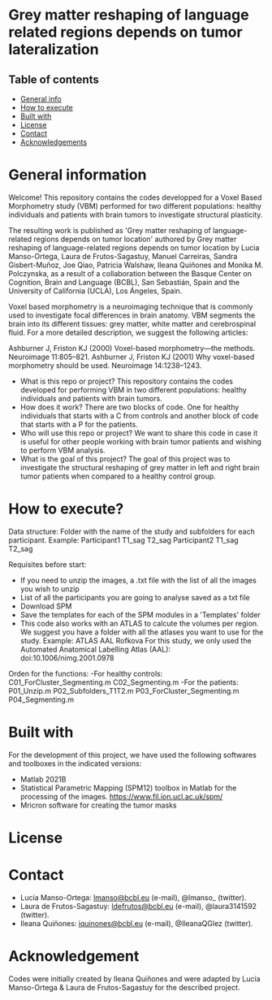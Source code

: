 # Grey matter reshaping of language related regions depends on tumor lateralization

## Table of contents
* [General info](#general-information)
* [How to execute](#how-to-execute)
* [Built with](#built-with)
* [License](#license)
* [Contact](#contact)
* [Acknowledgements](#acknowledgements)


# General information
Welcome! This repository contains the codes developped for a Voxel Based Morphometry study (VBM) performed for two different populations: healthy individuals and patients with brain tumors to investigate structural plasticity. 

The resulting work is published as 'Grey matter reshaping of language-related regions depends on tumor location' authored by Grey matter reshaping of language-related regions depends on tumor location by Lucia Manso-Ortega, Laura de Frutos-Sagastuy, Manuel Carreiras, Sandra Gisbert-Muñoz, Joe Qiao, Patricia Walshaw, Ileana Quiñones and Monika M. Polczynska, as a result of a collaboration between the Basque Center on Cognition, Brain and Language (BCBL), San Sebastián, Spain and the University of California (UCLA), Los Ángeles, Spain.

Voxel based morphometry is a neuroimaging technique that is commonly used to investigate focal differences in brain anatomy. VBM segments the brain into its different tissues: grey matter, white matter and cerebrospinal fluid. For a more detailed description, we suggest the following articles:

Ashburner J, Friston KJ (2000) Voxel-based morphometry—the methods. Neuroimage 11:805–821.
Ashburner J, Friston KJ (2001) Why voxel-based morphometry should be used. Neuroimage 14:1238–1243.

- What is this repo or project? This repository contains the codes developed for performing VBM in two different populations: healthy individuals and patients with brain tumors.
- How does it work? There are two blocks of code. One for healthy individuals that starts with a C from controls and another block of code that starts with a P for the patients.
- Who will use this repo or project? We want to share this code in case it is useful for other people working with brain tumor patients and wishing to perform VBM analysis.
- What is the goal of this project? The goal of this project was to investigate the structural reshaping of grey matter in left and right brain tumor patients when compared to a healthy control group. 

# How to execute?

Data structure: Folder with the name of the study and subfolders for each participant. Example: 
Participant1
T1_sag
T2_sag
Participant2
T1_sag
T2_sag

Requisites before start: 
- If you need to unzip the images, a .txt file with the list of all the images you wish to unzip
- List of all the participants you are going to analyse saved as a txt file 
- Download SPM 
- Save the templates for each of the SPM modules in a 'Templates' folder 
- This code also works with an ATLAS to calcute the volumes per region. We suggest you have a folder with all the atlases you want to use for the study. Example:
ATLAS
AAL
Rofkova
For this study, we only used the Automated Anatomical Labelling Atlas (AAL): doi:10.1006/nimg.2001.0978

Orden for the functions: 
-For healthy controls: 
C01_ForCluster_Segmenting.m
C02_Segmenting.m
-For the patients:
P01_Unzip.m
P02_Subfolders_T1T2.m
P03_ForCluster_Segmenting.m
P04_Segmenting.m

# Built with
For the development of this project, we have used the following softwares and toolboxes in the indicated versions:
- Matlab 2021B
- Statistical Parametric Mapping (SPM12) toolbox in Matlab for the processing of the images. https://www.fil.ion.ucl.ac.uk/spm/
- Mricron software for creating the tumor masks 

# License


# Contact
- Lucía Manso-Ortega: lmanso@bcbl.eu (e-mail), @lmanso_ (twitter).
- Laura de Frutos-Sagastuy: ldefrutos@bcbl.eu (e-mail), @laura3141592 (twitter).
- Ileana Quiñones: iquinones@bcbl.eu (e-mail), @IleanaQGlez (twitter).

# Acknowledgement
Codes were initially created by Ileana Quiñones and were adapted by Lucía Manso-Ortega & Laura de Frutos-Sagastuy for the described project.
